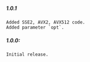 ##### 1.0.1
    Added SSE2, AVX2, AVX512 code.
    Added parameter `opt`.

##### 1.0.0:
    Initial release.
